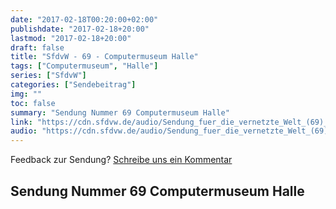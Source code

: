 ```yaml
---
date: "2017-02-18T00:20:00+02:00"
publishdate: "2017-02-18+20:00"
lastmod: "2017-02-18+20:00"
draft: false
title: "SfdvW - 69 - Computermuseum Halle"
tags: ["Computermuseum", "Halle"]
series: ["SfdvW"]
categories: ["Sendebeitrag"]
img: ""
toc: false
summary: "Sendung Nummer 69 Computermuseum Halle"
link: "https://cdn.sfdvw.de/audio/Sendung_fuer_die_vernetzte_Welt_(69)_2017_02_18_Computermuseum_Halle.mp3"
audio: "https://cdn.sfdvw.de/audio/Sendung_fuer_die_vernetzte_Welt_(69)_2017_02_18_Computermuseum_Halle.mp3"
---
```


<div align="center" id="example"></div>
<script src="https://cdn.podlove.org/web-player/embed.js"></script>

Feedback zur Sendung?
[Schreibe uns ein Kommentar](mailto:SfdvW@radiocorax.de)

## Sendung Nummer 69 Computermuseum Halle

<script>
  podlovePlayer('#example', '/blog/sfdvw69.json');
</script>
